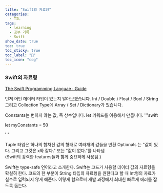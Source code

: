 ```yaml
---
title: "Swift의 자료형"
categories:
  - TIL
tags:
  - learning
  - 공부 기록
  - Swift
show_date: true
toc: true
toc_sticky: true
toc_label: "👷"
toc_icon: "cog"
---
```


### Swift의 자료형
[The Swift Programming Languae : Guide](https://docs.swift.org/swift-book/LanguageGuide/TheBasics.html)  

먼저 어떤 데이터 타입이 있는지 알아보겠습니다.
Int / Double / Float / Bool / String  
그리고 Collection Type에 Array / Set / Dictionary가 있습니다.

Constants는 변하지 않는 값, 즉 상수입니다. let 키워드를 이용해서 만듭니다.
'''swift

let myConstants = 50

'''

Tuple 타입은 하나의 합쳐진 값의 형태로 여러개의 값들을 반환
Optionals 는 "값이 있다. 그리고 그것은 x와 같다." 또는 "값이 없다."를 나타냄  
(Swift의 강력한 features들과 함께 중요하게 사용됨.)

Swift는 type-safe 언어라고 소개한다. Swift는 코드가 사용할 데이터 값의 자료형을 확실히 한다. 코드의 한 부분이 String 타입의 자료형을 원한다고 할 때 Int형의 자료가 실수로 입력되지 않게 해준다. 이렇게 함으로써 개발 과정에서 최대한 빠르게 에러를 잡도록 돕는다.
